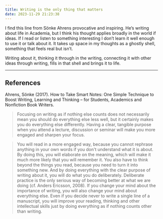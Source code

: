 ```yaml
---
title: Writing is the only thing that matters
date: 2023-11-29 21:23:38
---
```


I find this line from Sönke Ahrens provocative and inspiring. He’s writing about life in Academia, but I think his thought applies broadly in the world if ideas. If I read or listen to something interesting I don’t learn it well enough to use it or talk about it. It takes up space in my thoughts as a ghostly shell, something that feels real but isn’t.

Writing about it, thinking it through in the writing, connecting it with other ideas through writing, fills in that shell and brings it to life.



---
## References

Ahrens, Sönke (2017). How to Take Smart Notes: One Simple Technique to Boost Writing, Learning and Thinking – for Students, Academics and Nonfiction Book Writers.

>Focusing on writing as if nothing else counts does not necessarily mean you should do everything else less well, but it certainly makes you do everything else differently. Having a clear, tangible purpose when you attend a lecture, discussion or seminar will make you more engaged and sharpen your focus.

>You will read in a more engaged way, because you cannot rephrase anything in your own words if you don't understand what it is about. By doing this, you will elaborate on the meaning, which will make it much more likely that you will remember it. You also have to think beyond the things you read, because you need to turn it into something new. And by doing everything with the clear purpose of writing about it, you will do what you do deliberately. Deliberate practice is the only serious way of becoming better at what we are doing (cf. Anders Ericsson, 2008). If you change your mind about the importance of writing, you will also change your mind about everything else. Even if you decide never to write a single line of a manuscript, you will improve your reading, thinking and other intellectual skills just by doing everything as if nothing counts other than writing.

